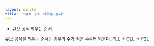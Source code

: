 ```yaml
---
layout: single
title:  "큐브 공식 외우는 순서"
---
```


* 큐브 공식 외우는 순서

큐브 공식을 외우는 순서는 경우의 수가 적은 수부터 외운다.
PLL -> OLL -> F2L

<script src="https://utteranc.es/client.js"
        repo="trafoyrots/repo"
        issue-term="pathname"
        label="utterances"
        theme="Jekyll"
        crossorigin="anonymous"
        async>
</script>

